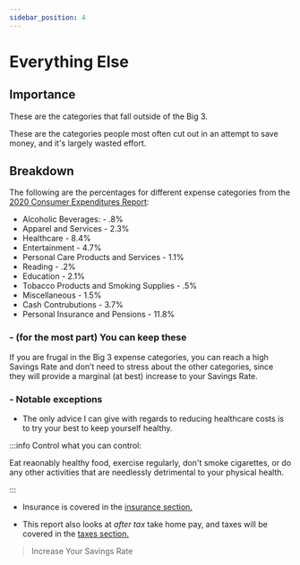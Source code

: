 ```yaml
---
sidebar_position: 4
---
```


# Everything Else

## Importance

These are the categories that fall outside of the Big 3. 

These are the categories people most often cut out in an attempt to save money, and it's largely wasted effort.

## Breakdown

The following are the percentages for different expense categories from the [2020 Consumer Expenditures Report](https://www.bls.gov/opub/reports/consumer-expenditures/2020/pdf/home.pdf):

- Alcoholic Beverages: - .8%
- Apparel and Services - 2.3%
- Healthcare - 8.4%
- Entertainment - 4.7%
- Personal Care Products and Services - 1.1%
- Reading - .2%
- Education - 2.1%
- Tobacco Products and Smoking Supplies - .5%
- Miscellaneous - 1.5%
- Cash Contrubutions - 3.7%
- Personal Insurance and Pensions - 11.8%

### - (for the most part) You can keep these

If you are frugal in the Big 3 expense categories, you can reach a high Savings Rate and don’t need to stress about the other categories, since they will provide a marginal (at best) increase to your Savings Rate.

### - Notable exceptions

- The only advice I can give with regards to reducing healthcare costs is to try your best to keep yourself healthy.

:::info Control what you can control:

Eat reaonably healthy food, exercise regularly, don't smoke cigarettes, or do any other activities that are needlessly detrimental to your physical health.

:::

- Insurance is covered in the [insurance section.](spending/insurance.md)

- This report also looks at *after tax* take home pay, and taxes will be covered in the [taxes section.](spending/taxes.md)

>Increase Your Savings Rate